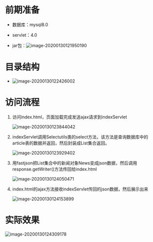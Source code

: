 # 前期准备

* 数据库：mysql8.0

* servlet：4.0

* jar包：![image-20200130121950190](C:\Users\bilibil\Desktop\GithubSubmit\image-20200130121950190.png)

# 目录结构

* ![image-20200130122426002](C:\Users\bilibil\Desktop\GithubSubmit\image-20200130122426002.png)

# 访问流程
1. 访问index.html，页面加载完成发送ajax请求到indexServlet

   ![image-20200130123844042](C:\Users\bilibil\Desktop\GithubSubmit\image-20200130123844042.png)


2. indexServlet调用Selectutils类的select方法，该方法是查询数据库中的article表的数据并返回，然后封装成List集合返回。

   ![image-20200130123929402](C:\Users\bilibil\Desktop\GithubSubmit\image-20200130123929402.png)

3. 用fastjson把List集合中的新闻对象News变成json数据，然后调用response.getWriter()方法传回给index.html

   ![image-20200130124050471](C:\Users\bilibil\Desktop\GithubSubmit\image-20200130124050471.png)

4. index.html的ajax方法接收indexServlet传回的json数据，然后展示出来

   ![image-20200130124153899](C:\Users\bilibil\Desktop\GithubSubmit\image-20200130124153899.png)

# 实际效果

![image-20200130124309178](C:\Users\bilibil\Desktop\GithubSubmit\image-20200130124309178.png)